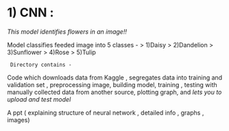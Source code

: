 # 1) CNN : 
 
 *This model identifies flowers in an image!!*
   >
   >
   Model classifies feeded image into 5 classes -
                                                >
                                                1)Daisy
                                                >
                                                2)Dandelion
                                                >
                                                3)Sunflower
                                                >
                                                4)Rose
                                                >
                                                5)Tulip
   >                                             
     Directory contains -
   >
   Code which downloads data from Kaggle , segregates data into training and validation set , preprocessing image,
   building model, training , testing with manually collected data from another source, plotting graph, and *lets you to upload
   and test model*
   >
   A ppt ( explaining structure of neural network , detailed info , graphs , images)
   >
 
